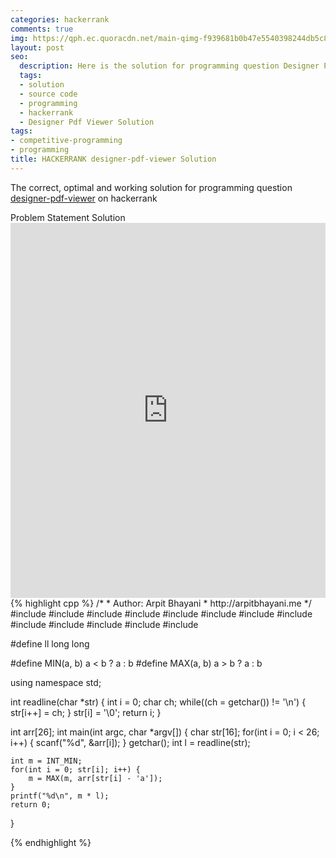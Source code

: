 ```yaml
---
categories: hackerrank
comments: true
img: https://qph.ec.quoracdn.net/main-qimg-f939681b0b47e5540398244db5c8966f?convert_to_webp=true
layout: post
seo:
  description: Here is the solution for programming question Designer Pdf Viewer on hackerrank
  tags:
  - solution
  - source code
  - programming
  - hackerrank
  - Designer Pdf Viewer Solution
tags:
- competitive-programming
- programming
title: HACKERRANK designer-pdf-viewer Solution
---
```

The correct, optimal and working solution for programming question [designer-pdf-viewer](https://www.hackerrank.com/contests/101hack40/challenges/designer-pdf-viewer) on hackerrank

<div class="ui secondary pointing large menu">
  <a class="grey item" data-tab="problem-statement">
    Problem Statement
  </a>
  <a class="active item grey" data-tab="solution">
    Solution
  </a>
</div>
<div class="ui bottom attached tab" data-tab="problem-statement">
    <iframe src="https://www.hackerrank.com/contests/101hack40/challenges/designer-pdf-viewer" width="100%" height="600px" style="overflow: scroll; border: none;"></iframe>
</div>
<div class="ui bottom attached active tab" data-tab="solution">
{% highlight cpp %}
/*
 *  Author: Arpit Bhayani
 *  http://arpitbhayani.me
 */
#include <cmath>
#include <cstdio>
#include <cstdlib>
#include <climits>
#include <deque>
#include <iostream>
#include <list>
#include <limits>
#include <map>
#include <queue>
#include <set>
#include <stack>
#include <vector>

#define ll long long

#define MIN(a, b) a < b ? a : b
#define MAX(a, b) a > b ? a : b

using namespace std;

int readline(char *str) {
    int i = 0;
    char ch;
    while((ch = getchar()) != '\n') {
        str[i++] = ch;
    }
    str[i] = '\0';
    return i;
}

int arr[26];
int main(int argc, char *argv[]) {
    char str[16];
    for(int i = 0; i < 26; i++) {
        scanf("%d", &arr[i]);
    }
    getchar();
    int l = readline(str);

    int m = INT_MIN;
    for(int i = 0; str[i]; i++) {
        m = MAX(m, arr[str[i] - 'a']);
    }
    printf("%d\n", m * l);
    return 0;
}

{% endhighlight %}
</div>
